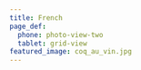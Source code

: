 ```yaml
---
title: French
page_def:
  phone: photo-view-two
  tablet: grid-view
featured_image: coq_au_vin.jpg
---
```


